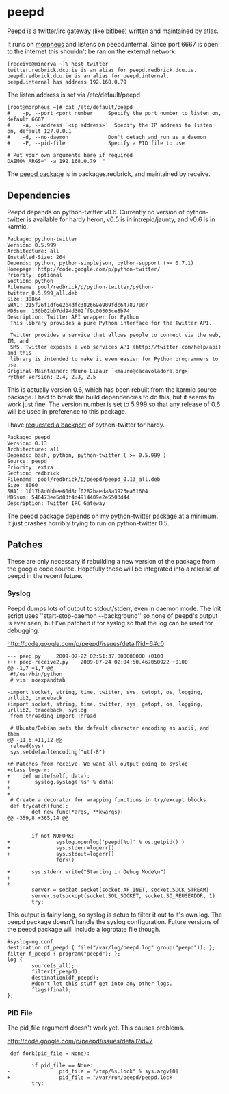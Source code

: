 #  peepd

[Peepd](http://code.google.com/p/peepd/) is a twitter/irc gateway (like bitlbee) written and maintained by atlas.

It runs on [morpheus](/legacy/machines/morpheus) and listens on peepd.internal. Since port 6667 is open to the internet this shouldn't be ran on the external network.


	[receive@minerva ~]% host twitter
	twitter.redbrick.dcu.ie is an alias for peepd.redbrick.dcu.ie.
	peepd.redbrick.dcu.ie is an alias for peepd.internal.
	peepd.internal has address 192.168.0.79


The listen address is set via /etc/default/peepd


	[root@morpheus ~]# cat /etc/default/peepd
	#    -p, --port <port number     Specify the port number to listen on, default 6667
	#    -a, --address `<ip address>`  Specify the IP address to listen on, default 127.0.0.1
	#    -d, --no-daemon             Don't detach and run as a daemon
	#    -P, --pid-file              Specify a PID file to use

	# Put your own arguments here if required
	DAEMON_ARGS=" -a 192.168.0.79  "


The [peepd package](/legacy/procedures/redbrick-apt) is in packages.redbrick, and maintained by receive.

## Dependencies

Peepd depends on python-twitter v0.6. Currently no version of python-twitter is available for hardy heron, v0.5 is in intrepid/jaunty, and v0.6 is in karmic.


	Package: python-twitter
	Version: 0.5.999
	Architecture: all
	Installed-Size: 264
	Depends: python, python-simplejson, python-support (>= 0.7.1)
	Homepage: http://code.google.com/p/python-twitter/
	Priority: optional
	Section: python
	Filename: pool/redbrick/p/python-twitter/python-twitter_0.5.999_all.deb
	Size: 30864
	SHA1: 215f26f1df6e2b4dfc382669e909fdc6478270d7
	MD5sum: 150b02bb7dd94d302ff9c00303ce8b74
	Description: Twitter API wrapper for Python
	 This library provides a pure Python interface for the Twitter API.
	 .
	 Twitter provides a service that allows people to connect via the web, IM, and
	 SMS. Twitter exposes a web services API (http://twitter.com/help/api) and this
	 library is intended to make it even easier for Python programmers to use.
	Original-Maintainer: Mauro Lizaur `<mauro@cacavoladora.org>`
	Python-Version: 2.4, 2.3, 2.5


This is actually version 0.6, which has been rebuilt from the karmic source package. I had to break the build dependencies to do this, but it seems to work just fine. The version number is set to 5.999 so that any release of 0.6 will be used in preference to this package.

I have [requested a backport](https///bugs.launchpad.net/hardy-backports/+bug/403791) of python-twitter for hardy.


	Package: peepd
	Version: 0.13
	Architecture: all
	Depends: bash, python, python-twitter ( >= 0.5.999 )
	Source: peepd
	Priority: extra
	Section: redbrick
	Filename: pool/redbrick/p/peepd/peepd_0.13_all.deb
	Size: 8060
	SHA1: 1f17b8d0bbee60d8cf0282baeda8a3923ea51604
	MD5sum: 546473ee5d83f4d4914409e2e5503d44
	Description: Twitter IRC Gateway


The peepd package depends on my python-twitter package at a minimum. It just crashes horribly trying to run on python-twitter 0.5.

## Patches

These are only necessary if rebuilding a new version of the package from the google code source. Hopefully these will be integrated into a release of peepd in the recent future.

### Syslog

Peepd dumps lots of output to stdout/stderr, even in daemon mode. The init script uses ''start-stop-daemon --background'' so none of peepd's output is ever seen, but I've patched it for syslog so that the log can be used for debugging.

http://code.google.com/p/peepd/issues/detail?id=6#c0


	--- peep.py     2009-07-22 02:51:37.000000000 +0100
	+++ peep-receive2.py    2009-07-24 02:04:50.467050922 +0100
	@@ -1,7 +1,7 @@
	 #!/usr/bin/python
	 # vim: noexpandtab

	-import socket, string, time, twitter, sys, getopt, os, logging, urllib2, traceback
	+import socket, string, time, twitter, sys, getopt, os, logging, urllib2, traceback, syslog
	 from threading import Thread

	 # Ubuntu/Debian sets the default character encoding as ascii, and then
	@@ -11,6 +11,12 @@
	 reload(sys)
	 sys.setdefaultencoding("utf-8")

	+# Patches from receive. We want all output going to syslog
	+class logerr:
	+    def write(self, data):
	+        syslog.syslog('%s' % data)
	+
	+
	 # Create a decorator for wrapping functions in try/except blocks
	 def trycatch(func):
	        def new_func(*args, **kwargs):
	@@ -359,8 +365,14 @@


	        if not NOFORK:
	+               syslog.openlog('peepd[%u]' % os.getpid() )
	+               sys.stderr=logerr()
	+               sys.stdout=logerr()
	                fork()

	+       sys.stderr.write("Starting in Debug Mode\n")
	+
	+
	        server = socket.socket(socket.AF_INET, socket.SOCK_STREAM)
	        server.setsockopt(socket.SOL_SOCKET, socket.SO_REUSEADDR, 1)
	        try:


This output is fairly long, so syslog is setup to filter it out to it's own log. The peepd package doesn't handle the syslog configuration. Future versions of the peepd package will include a logrotate file though.


	#syslog-ng.conf
	destination df_peepd { file("/var/log/peepd.log" group("peepd")); };
	filter f_peepd { program("peepd"); };
	log {   
	        source(s_all);
	        filter(f_peepd);
	        destination(df_peepd);
	        #don't let this stuff get into any other logs.
	        flags(final);
	};



### PID File

The pid_file argument doesn't work yet. This causes problems.

http://code.google.com/p/peepd/issues/detail?id=7


	 def fork(pid_file = None):

	        if pid_file == None:
	-                pid_file = "/tmp/%s.lock" % sys.argv[0]
	+                pid_file = "/var/run/peepd/peepd.lock
	        try:
